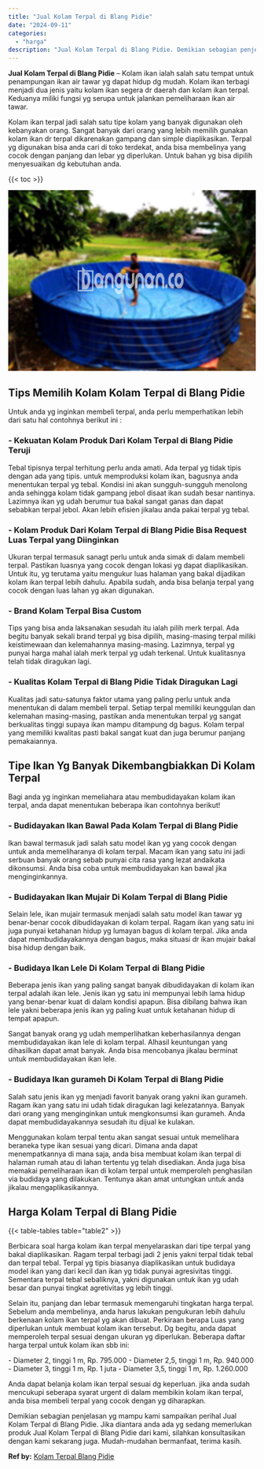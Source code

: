 ```yaml
---
title: "Jual Kolam Terpal di Blang Pidie"
date: "2024-09-11"
categories: 
  - "harga"
description: "Jual Kolam Terpal di Blang Pidie. Demikian sebagian penjelasan yg mampu kami sampaikan perihal Jual Kolam Terpal di Blang Pidie. Jika diantara anda ada yg se..."
---
```


**Jual Kolam Terpal di Blang Pidie** – Kolam ikan ialah salah satu tempat untuk penampungan ikan air tawar yg dapat hidup dg mudah. Kolam ikan terbagi menjadi dua jenis yaitu kolam ikan segera dr daerah dan kolam ikan terpal. Keduanya miliki fungsi yg serupa untuk jalankan pemeliharaan ikan air tawar.

Kolam ikan terpal jadi salah satu tipe kolam yang banyak digunakan oleh kebanyakan orang. Sangat banyak dari orang yang lebih memilih gunakan kolam ikan dr terpal dikarenakan gampang dan simple diaplikasikan. Terpal yg digunakan bisa anda cari di toko terdekat, anda bisa membelinya yang cocok dengan panjang dan lebar yg diperlukan. Untuk bahan yg bisa dipilih menyesuaikan dg kebutuhan anda.

{{< toc >}}

![Jual Kolam Terpal di Blang Pidie](/images/jual-kolam-terpal-40.png)

## Tips Memilih Kolam Kolam Terpal di Blang Pidie

Untuk anda yg inginkan membeli terpal, anda perlu memperhatikan lebih dari satu hal contohnya berikut ini :

### \- Kekuatan Kolam Produk Dari Kolam Terpal di Blang Pidie Teruji

Tebal tipisnya terpal terhitung perlu anda amati. Ada terpal yg tidak tipis dengan ada yang tipis. untuk memproduksi kolam ikan, bagusnya anda menentukan terpal yg tebal. Kondisi ini akan sungguh-sungguh menolong anda sehingga kolam tidak gampang jebol disaat ikan sudah besar nantinya. Lazimnya ikan yg udah berumur tua bakal sangat ganas dan dapat sebabkan terpal jebol. Akan lebih efisien jikalau anda pakai terpal yg tebal.

### \- Kolam Produk Dari Kolam Terpal di Blang Pidie Bisa Request Luas Terpal yang Diinginkan

Ukuran terpal termasuk sanagt perlu untuk anda simak di dalam membeli terpal. Pastikan luasnya yang cocok dengan lokasi yg dapat diaplikasikan. Untuk itu, yg terutama yaitu mengukur luas halaman yang bakal dijadikan kolam ikan terpal lebih dahulu. Apabila sudah, anda bisa belanja terpal yang cocok dengan luas lahan yg akan digunakan.

### \- Brand Kolam Terpal Bisa Custom

Tips yang bisa anda laksanakan sesudah itu ialah pilih merk terpal. Ada begitu banyak sekali brand terpal yg bisa dipilih, masing-masing terpal miliki keistimewaan dan kelemahannya masing-masing. Lazimnya, terpal yg punyai harga mahal ialah merk terpal yg udah terkenal. Untuk kualitasnya telah tidak diragukan lagi.

### \- Kualitas Kolam Terpal di Blang Pidie Tidak Diragukan Lagi

Kualitas jadi satu-satunya faktor utama yang paling perlu untuk anda menentukan di dalam membeli terpal. Setiap terpal memiliki keunggulan dan kelemahan masing-masing, pastikan anda menentukan terpal yg sangat berkualitas tinggi supaya ikan mampu ditampung dg bagus. Kolam terpal yang memiliki kwalitas pasti bakal sangat kuat dan juga berumur panjang pemakaiannya.

## Tipe Ikan Yg Banyak Dikembangbiakkan Di Kolam Terpal

Bagi anda yg inginkan memeliahara atau membudidayakan kolam ikan terpal, anda dapat menentukan beberapa ikan contohnya berikut!

### \- Budidayakan Ikan Bawal Pada Kolam Terpal di Blang Pidie

Ikan bawal termasuk jadi salah satu model ikan yg yang cocok dengan untuk anda memeliharanya di kolam terpal. Macam ikan yang satu ini jadi serbuan banyak orang sebab punyai cita rasa yang lezat andaikata dikonsumsi. Anda bisa coba untuk membudidayakan kan bawal jika menginginkannya.

### \- Budidayakan Ikan Mujair Di Kolam Terpal di Blang Pidie

Selain lele, ikan mujair termasuk menjadi salah satu model ikan tawar yg benar-benar cocok dibudidayakan di kolam terpal. Ragam ikan yang satu ini juga punyai ketahanan hidup yg lumayan bagus di kolam terpal. Jika anda dapat membudidayakannya dengan bagus, maka situasi dr ikan mujair bakal bisa hidup dengan baik.

### \- Budidaya Ikan Lele Di Kolam Terpal di Blang Pidie

Beberapa jenis ikan yang paling sangat banyak dibudidayakan di kolam ikan terpal adalah ikan lele. Jenis ikan yg satu ini mempunyai lebih lama hidup yang benar-benar kuat di dalam kondisi apapun. Bisa dibilang bahwa ikan lele yakni beberapa jenis ikan yg paling kuat untuk ketahanan hidup di tempat apapun.

Sangat banyak orang yg udah memperlihatkan keberhasilannya dengan membudidayakan ikan lele di kolam terpal. Alhasil keuntungan yang dihasilkan dapat amat banyak. Anda bisa mencobanya jikalau berminat untuk membudidayakan ikan lele.

### \- Budidaya Ikan gurameh Di Kolam Terpal di Blang Pidie

Salah satu jenis ikan yg menjadi favorit banyak orang yakni ikan gurameh. Ragam ikan yang satu ini udah tidak diragukan lagi kelezatannya. Banyak dari orang yang menginginkan untuk mengkonsumsi ikan gurameh. Anda dapat membudidayakannya sesudah itu dijual ke kulakan.

Menggunakan kolam terpal tentu akan sangat sesuai untuk memelihara beraneka type ikan sesuai yang dicari. Dimana anda dapat menempatkannya di mana saja, anda bisa membuat kolam ikan terpal di halaman rumah atau di lahan tertentu yg telah disediakan. Anda juga bisa memakai pemeliharaan ikan di kolam terpal untuk memperoleh penghasilan via budidaya yang dilakukan. Tentunya akan amat untungkan untuk anda jikalau mengaplikasikannya.

## Harga Kolam Terpal di Blang Pidie

{{< table-tables table="table2" >}}

Berbicara soal harga kolam ikan terpal menyelaraskan dari tipe terpal yang bakal diaplikasikan. Ragam terpal terbagi jadi 2 jenis yakni terpal tidak tebal dan terpal tebal. Terpal yg tipis biasanya diaplikasikan untuk budidaya model ikan yang dari kecil dan ikan yg tidak punyai agresivitas tinggi. Sementara terpal tebal sebaliknya, yakni digunakan untuk ikan yg udah besar dan punyai tingkat agretivitas yg lebih tinggi.

Selain itu, panjang dan lebar termasuk memengaruhi tingkatan harga terpal. Sebelum anda membelinya, anda harus lakukan pengukuran lebih dahulu berkenaan kolam ikan terpal yg akan dibuat. Perkiraan berapa Luas yang diperlukan untuk membuat kolam ikan tersebut. Dg begitu, anda dapat memperoleh terpal sesuai dengan ukuran yg diperlukan. Beberapa daftar harga terpal untuk kolam ikan sbb ini:

\- Diameter 2, tinggi 1 m, Rp. 795.000 - Diameter 2,5, tinggi 1 m, Rp. 940.000 - Diameter 3, tinggi 1 m, Rp. 1 juta - Diameter 3,5, tinggi 1 m, Rp. 1.260.000

Anda dapat belanja kolam ikan terpal sesuai dg keperluan. jika anda sudah mencukupi seberapa syarat urgent di dalam membikin kolam ikan terpal, anda bisa membeli terpal yang cocok dengan yg diharapkan.

Demikian sebagian penjelasan yg mampu kami sampaikan perihal Jual Kolam Terpal di Blang Pidie. Jika diantara anda ada yg sedang memerlukan produk Jual Kolam Terpal di Blang Pidie dari kami, silahkan konsultasikan dengan kami sekarang juga. Mudah-mudahan bermanfaat, terima kasih.

**Ref by:** [Kolam Terpal Blang Pidie](https://id.wikipedia.org/wiki/Kolam)
